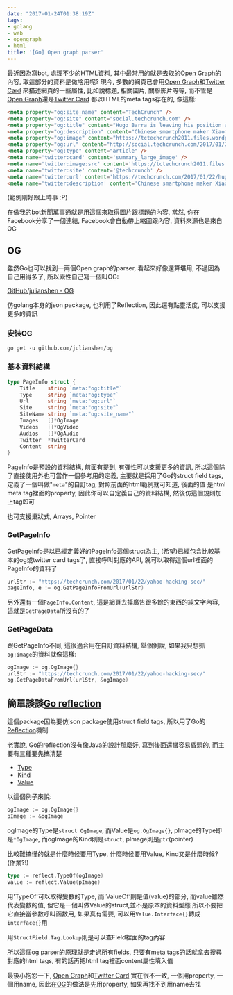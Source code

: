 ```yaml
---
date: "2017-01-24T01:38:19Z"
tags:
- golang
- web
- opengraph
- html
title: '[Go] Open graph parser'
---
```


最近因為寫bot, 處理不少的HTML資料, 其中最常用的就是去取的[Open Graph](http://ogp.me/)的內容,
取這部分的資料是做啥用呢? 現今, 多數的網頁已會用[Open Graph](http://ogp.me/)和[Twitter Card](https://dev.twitter.com/cards/overview)
來描述網頁的一些屬性, 比如說標題, 相關圖片, 關聯影片等等, 而不管是[Open Graph](http://ogp.me/)還是[Twitter Card](https://dev.twitter.com/cards/overview)
都以HTML的meta tags存在的, 像這樣:

```html
<meta property="og:site_name" content="TechCrunch" />
<meta property="og:site" content="social.techcrunch.com" />
<meta property="og:title" content="Hugo Barra is leaving his position as head of international at Xiaomi after 3.5&nbsp;years" />
<meta property="og:description" content="Chinese smartphone maker Xiaomi is losing its head of international and primary English-language spokesperson Hugo Barra after he announced his exit from the.." />
<meta property="og:image" content="https://tctechcrunch2011.files.wordpress.com/2016/05/hugo-barra-2.jpg?w=764&amp;h=400&amp;crop=1" />
<meta property="og:url" content="http://social.techcrunch.com/2017/01/22/hugo-barra-is-leaving-his-position-as-head-of-international-at-xiaomi-after-3-5-years/" />
<meta property="og:type" content="article" />
<meta name='twitter:card' content='summary_large_image' />
<meta name='twitter:image:src' content='https://tctechcrunch2011.files.wordpress.com/2016/05/hugo-barra-2.jpg?w=764&#038;h=400&#038;crop=1' />
<meta name='twitter:site' content='@techcrunch' />
<meta name='twitter:url' content='https://techcrunch.com/2017/01/22/hugo-barra-is-leaving-his-position-as-head-of-international-at-xiaomi-after-3-5-years/' />
<meta name='twitter:description' content='Chinese smartphone maker Xiaomi is losing its head of international and primary English-language spokesperson Hugo Barra after he announced his exit from the company.' />
```

(範例剛好跟上時事 :P)

在做我的bot[新聞萬事通](https://line.me/R/ti/p/%40cur4648v)就是用這個來取得圖片跟標題的內容, 當然, 你在Facebook分享了一個連結, Facebook會自動帶上縮圖跟內容, 資料來源也是來自OG

## OG

雖然Go也可以找到一兩個Open graph的parser, 看起來好像還算堪用, 不過因為自己用得多了, 所以索性自己寫一個叫OG:

[GitHub/julianshen - OG](https://github.com/julianshen/og)

仿golang本身的json package, 也利用了Reflection, 因此還有點靈活度, 可以支援更多的資訊

### 安裝OG

```
go get -u github.com/julianshen/og
```

### 基本資料結構

```go
type PageInfo struct {
	Title    string `meta:"og:title"`
	Type     string `meta:"og:type"`
	Url      string `meta:"og:url"`
	Site     string `meta:"og:site"`
	SiteName string `meta:"og:site_name"`
	Images   []*OgImage
	Videos   []*OgVideo
	Audios   []*OgAudio
	Twitter  *TwitterCard
	Content  string
}
```

PageInfo是預設的資料結構, 前面有提到, 有彈性可以支援更多的資訊, 所以這個除了直接使用外也可當作一個參考用的定義,
主要就是採用了Go的struct field tags, 定義了一個叫做"`meta`"的自訂tag, 對照前面的html範例就可知道, 後面的值
是html meta tag裡面的property, 因此你可以自定義自己的資料結構, 然後仿這個規則加上tag即可

也可支援巢狀式, Arrays, Pointer

### GetPageInfo

GetPageInfo是以已經定義好的PageInfo這個struct為主, (希望)已經包含比較基本的og或twitter card tags了,
直接呼叫對應的API, 就可以取得這個url裡面的PageInfo的資料了

```go
urlStr := "https://techcrunch.com/2017/01/22/yahoo-hacking-sec/"
pageInfo, e := og.GetPageInfoFromUrl(urlStr)
```

另外還有一個`PageInfo.Content`, 這是網頁去掉廣告跟多餘的東西的純文字內容, 這就是`GetPageData`所沒有的了

### GetPageData

跟GetPageInfo不同, 這很適合用在自訂資料結構, 舉個例說, 如果我只想抓`og:image`的資料就像這樣:

```go
ogImage := og.OgImage{}
urlStr := "https://techcrunch.com/2017/01/22/yahoo-hacking-sec/"
og.GetPageDataFromUrl(urlStr, &ogImage)
```

## 簡單談談[Go reflection](https://blog.golang.org/laws-of-reflection)

這個package因為要仿json package使用struct field tags, 所以用了Go的[Reflection](https://blog.golang.org/laws-of-reflection)機制

老實說, Go的reflection沒有像Java的設計那麼好, 寫到後面還蠻容易昏頭的, 而主要有三種要先搞清楚

- [Type](https://golang.org/pkg/reflect/#Type)
- [Kind](https://golang.org/pkg/reflect/#Kind)
- [Value](https://golang.org/pkg/reflect/#Value)

以這個例子來說:

```go
ogImage := og.OgImage{}
pImage := &ogImage
```

ogImage的Type是`struct OgImage`, 而Value是`og.OgImage{}`, pImage的Type即是`*OgImage`,
而ogImage的Kind則是`struct`, pImage則是`ptr`(pointer)

比較難搞懂的就是什麼時候要用Type, 什麼時候要用Value, Kind又是什麼時候? (作業?!)

```go
type := reflect.TypeOf(ogImage)
value := reflect.Value(pImage)
```

用'TypeOf'可以取得變數的Type, 而'ValueOf‘則是值(value)的部分, 而value雖然代表變數的值, 但它是一個叫做Value的struct,並不是原本的資料型態
所以不要把它直接當參數呼叫函數用, 如果真有需要, 可以用`Value.Interface{}`轉成`interface{}`用

用`StructField.Tag.Lookup`則是可以查Field裡面的tag內容

所以這個og parser的原理就是走過所有fields, 只要有meta tags的話就拿去搜尋對應的html tags,
有的話再把html tag裡面content屬性填入值

最後小抱怨一下, [Open Graph](http://ogp.me/)和[Twitter Card](https://dev.twitter.com/cards/overview)
實在很不一致, 一個用property, 一個用name, 因此在[OG](https://github.com/julianshen/og)的做法是先用property, 如果再找不到用name去找